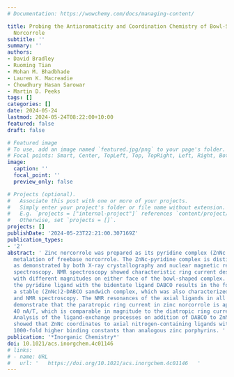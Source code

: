 ```yaml
---
# Documentation: https://wowchemy.com/docs/managing-content/

title: Probing the Antiaromaticity and Coordination Chemistry of Bowl-Shaped Zinc(II)
  Norcorrole
subtitle: ''
summary: ''
authors:
- David Bradley
- Ruoming Tian
- Mohan M. Bhadbhade
- Lauren K. Macreadie
- Chowdhury Hasan Sarowar
- Martin D. Peeks
tags: []
categories: []
date: 2024-05-24
lastmod: 2024-05-24T08:22:00+10:00
featured: false
draft: false

# Featured image
# To use, add an image named `featured.jpg/png` to your page's folder.
# Focal points: Smart, Center, TopLeft, Top, TopRight, Left, Right, BottomLeft, Bottom, BottomRight.
image:
  caption: ''
  focal_point: ''
  preview_only: false

# Projects (optional).
#   Associate this post with one or more of your projects.
#   Simply enter your project's folder or file name without extension.
#   E.g. `projects = ["internal-project"]` references `content/project/deep-learning/index.md`.
#   Otherwise, set `projects = []`.
projects: []
publishDate: '2024-05-23T22:21:00.307169Z'
publication_types:
- '2'
abstract: ' Zinc norcorrole was prepared as its pyridine complex (ZnNc·pyridine) by
  metalation of freebase norcorrole. The ZnNc·pyridine complex is distinctly bowl-shaped,
  as demonstrated by both X-ray crystallography and nuclear magnetic resonance (NMR)
  spectroscopy. NMR spectroscopy showed characteristic ring current deshielding effects,
  with different magnitudes on either face of the bowl-shaped complex. Exchanging
  the pyridine ligand with the bidentate ligand DABCO results in the formation of
  a stable (ZnNc)2·DABCO sandwich complex, which was also characterized by crystallography
  and NMR spectroscopy. The NMR resonances of the axial ligands in all of the complexes
  demonstrate that the paratropic ring current in zinc norcorrole is approximately
  40 nA/T, which is comparable in magnitude to the diatropic ring current in porphyrin.
  Analysis of the ligand-exchange processes on addition of DABCO to ZnNc·pyridine
  showed that ZnNc coordinates to axial nitrogen-containing ligands with approximately
  1000-fold higher binding constants than analogous zinc porphyrins. '
publication: '*Inorganic Chemistry*'
doi: 10.1021/acs.inorgchem.4c01146
# links:
# - name: URL
#   url: '   https://doi.org/10.1021/acs.inorgchem.4c01146   '
---
```

